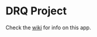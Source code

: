 # DRQ Project

Check the [wiki](https://www.github.com/Blaithnaid/drq-project/wiki) for info on this app.
